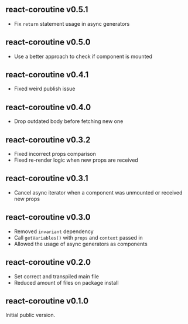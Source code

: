 ## react-coroutine v0.5.1

 * Fix `return` statement usage in async generators

## react-coroutine v0.5.0

 * Use a better approach to check if component is mounted

## react-coroutine v0.4.1

 * Fixed weird publish issue

## react-coroutine v0.4.0

 * Drop outdated body before fetching new one

## react-coroutine v0.3.2

 * Fixed incorrect props comparison
 * Fixed re-render logic when new props are received

## react-coroutine v0.3.1

 * Cancel async iterator when a component was unmounted or received new props

## react-coroutine v0.3.0

 * Removed `invariant` dependency
 * Call `getVariables()` with `props` and `context` passed in
 * Allowed the usage of async generators as components

## react-coroutine v0.2.0

 * Set correct and transpiled main file
 * Reduced amount of files on package install

## react-coroutine v0.1.0

Initial public version.
